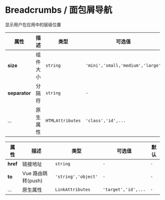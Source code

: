 # Breadcrumbs / 面包屑导航

显示用户在应用中的层级位置

<fe-code-show name="ex-breadcrumbs-default" title="默认的" />
<fe-code-show name="ex-breadcrumbs-size" title="大小" />
<fe-code-show
  name="ex-breadcrumbs-separator"
  title="分隔符"
  desc="定制字符中的分隔符"
/>

<fe-code-show
  name="ex-breadcrumbs-router"
  title="结合VueRouter"
  desc="与 vueRouter 结合使用的示例"
/>

<fe-attributes>
  
<fe-attributes-title title="Breadcrumbs Props" />

| 属性          | 描述     | 类型             | 可选值                           | 默认     |
| ------------- | -------- | ---------------- | -------------------------------- | -------- |
| **size**      | 组件大小 | `string`         | `'mini','small,'medium','large'` | `medium` |
| **separator** | 分隔符   | `string`         | `-`                              | `/`      |
| ...           | 原生属性 | `HTMLAttributes` | `'class','id',...`               | `-`      |

</fe-attributes>

<fe-attributes>

<fe-attributes-title title="BreadcrumbsItem Props" />

| 属性     | 描述               | 类型                | 可选值              | 默认 |
| -------- | ------------------ | ------------------- | ------------------- | ---- |
| **href** | 链接地址           | `string`            | `-`                 | `-`  |
| **to**   | Vue 路由跳转(push) | `'string','object'` | `-`                 | `-`  |
| ...      | 原生属性           | `LinkAttributes`    | `'target','id',...` | `-`  |

</fe-attributes>

